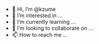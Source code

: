 - 👋 Hi, I’m @kzume
- 👀 I’m interested in ...
- 🌱 I’m currently learning ...
- 💞️ I’m looking to collaborate on ...
- 📫 How to reach me ...

<!---
kzume/kzume is a ✨ special ✨ repository because its `README.md` (this file) appears on your GitHub profile.
You can click the Preview link to take a look at your changes.
--->
